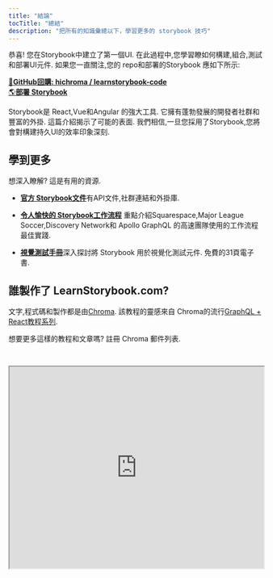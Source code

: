 ```yaml
---
title: "結論"
tocTitle: "總結"
description: "把所有的知識彙總以下，學習更多的 storybook 技巧"
---
```


恭喜! 您在Storybook中建立了第一個UI. 在此過程中,您學習瞭如何構建,組合,測試和部署UI元件. 如果您一直關注,您的 repo和部署的Storybook 應如下所示:

[📕**GitHub回購: hichroma / learnstorybook-code**](https://github.com/chromaui/learnstorybook-code)
<br/>
[🌎**部署 Storybook**](https://clever-banach-415c03.netlify.com/)

Storybook是 React,Vue和Angular 的強大工具. 它擁有蓬勃發展的開發者社群和豐富的外掛. 這篇介紹揭示了可能的表面. 我們相信,一旦您採用了Storybook,您將會對構建持久UI的效率印象深刻.

## 學到更多

想深入瞭解? 這是有用的資源.

-   [**官方 Storybook文件**](https://storybook.js.org/basics/introduction/)有API文件,社群連結和外掛庫.

-   [**令人愉快的 Storybook工作流程**](https://blog.hichroma.com/the-delightful-storybook-workflow-b322b76fd07) 重點介紹Squarespace,Major League Soccer,Discovery Network和 Apollo GraphQL 的高速團隊使用的工作流程最佳實踐.

-   [**視覺測試手冊**](https://www.chromaticqa.com/book/visual-testing-handbook)深入探討將 Storybook 用於視覺化測試元件. 免費的31頁電子書.

## 誰製作了 LearnStorybook.com?

文字,程式碼和製作都是由[Chroma](http://blog.hichroma.com/). 該教程的靈感來自 Chroma的流行[GraphQL + React教程系列](https://blog.hichroma.com/graphql-react-tutorial-part-1-6-d0691af25858).

想要更多這樣的教程和文章嗎? 註冊 Chroma 郵件列表.

<iframe style="height:400px;width:100%;max-width:800px;margin:30px auto;" src="https://upscri.be/bface0?as_embed"></iframe>